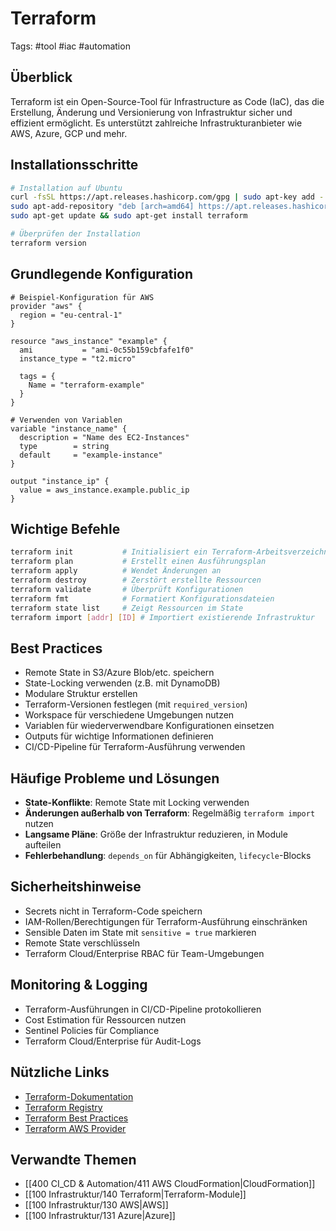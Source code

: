 # Terraform

Tags: #tool #iac #automation

## Überblick
Terraform ist ein Open-Source-Tool für Infrastructure as Code (IaC), das die Erstellung, Änderung und Versionierung von Infrastruktur sicher und effizient ermöglicht. Es unterstützt zahlreiche Infrastrukturanbieter wie AWS, Azure, GCP und mehr.

## Installationsschritte
```bash
# Installation auf Ubuntu
curl -fsSL https://apt.releases.hashicorp.com/gpg | sudo apt-key add -
sudo apt-add-repository "deb [arch=amd64] https://apt.releases.hashicorp.com $(lsb_release -cs) main"
sudo apt-get update && sudo apt-get install terraform

# Überprüfen der Installation
terraform version
```

## Grundlegende Konfiguration
```hcl
# Beispiel-Konfiguration für AWS
provider "aws" {
  region = "eu-central-1"
}

resource "aws_instance" "example" {
  ami           = "ami-0c55b159cbfafe1f0"
  instance_type = "t2.micro"
  
  tags = {
    Name = "terraform-example"
  }
}

# Verwenden von Variablen
variable "instance_name" {
  description = "Name des EC2-Instances"
  type        = string
  default     = "example-instance"
}

output "instance_ip" {
  value = aws_instance.example.public_ip
}
```

## Wichtige Befehle
```bash
terraform init           # Initialisiert ein Terraform-Arbeitsverzeichnis
terraform plan           # Erstellt einen Ausführungsplan
terraform apply          # Wendet Änderungen an
terraform destroy        # Zerstört erstellte Ressourcen
terraform validate       # Überprüft Konfigurationen
terraform fmt            # Formatiert Konfigurationsdateien
terraform state list     # Zeigt Ressourcen im State
terraform import [addr] [ID] # Importiert existierende Infrastruktur
```

## Best Practices
- Remote State in S3/Azure Blob/etc. speichern
- State-Locking verwenden (z.B. mit DynamoDB)
- Modulare Struktur erstellen
- Terraform-Versionen festlegen (mit `required_version`)
- Workspace für verschiedene Umgebungen nutzen
- Variablen für wiederverwendbare Konfigurationen einsetzen
- Outputs für wichtige Informationen definieren
- CI/CD-Pipeline für Terraform-Ausführung verwenden

## Häufige Probleme und Lösungen
- **State-Konflikte**: Remote State mit Locking verwenden
- **Änderungen außerhalb von Terraform**: Regelmäßig `terraform import` nutzen
- **Langsame Pläne**: Größe der Infrastruktur reduzieren, in Module aufteilen
- **Fehlerbehandlung**: `depends_on` für Abhängigkeiten, `lifecycle`-Blocks

## Sicherheitshinweise
- Secrets nicht in Terraform-Code speichern
- IAM-Rollen/Berechtigungen für Terraform-Ausführung einschränken
- Sensible Daten im State mit `sensitive = true` markieren
- Remote State verschlüsseln
- Terraform Cloud/Enterprise RBAC für Team-Umgebungen

## Monitoring & Logging
- Terraform-Ausführungen in CI/CD-Pipeline protokollieren
- Cost Estimation für Ressourcen nutzen
- Sentinel Policies für Compliance
- Terraform Cloud/Enterprise für Audit-Logs

## Nützliche Links
- [Terraform-Dokumentation](https://www.terraform.io/docs/index.html)
- [Terraform Registry](https://registry.terraform.io/)
- [Terraform Best Practices](https://www.terraform-best-practices.com/)
- [Terraform AWS Provider](https://registry.terraform.io/providers/hashicorp/aws/latest/docs)

## Verwandte Themen
- [[400 CI_CD & Automation/411 AWS CloudFormation|CloudFormation]]
- [[100 Infrastruktur/140 Terraform|Terraform-Module]]
- [[100 Infrastruktur/130 AWS|AWS]]
- [[100 Infrastruktur/131 Azure|Azure]] 